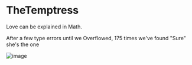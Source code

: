 # TheTemptress
Love can be explained in Math.

After a few type errors until we Overflowed, 175 times we've found "Sure" she's the one

![image](https://github.com/777388/TheTemptress/assets/96343159/9753e16f-02e3-45ab-93f0-b259f31fb37b)
